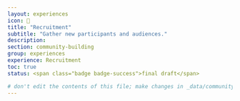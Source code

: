 ```yaml
---
layout: experiences
icon: 👋
title: "Recruitment"
subtitle: "Gather new participants and audiences."
description:
section: community-building
group: experiences
experience: Recruitment
toc: true
status: <span class="badge badge-success">final draft</span>

# don't edit the contents of this file; make changes in _data/community-building-experiences.yml
---
```

